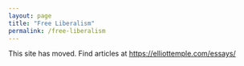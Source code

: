 ```yaml
---
layout: page
title: "Free Liberalism"
permalink: /free-liberalism
---
```


<p>This site has moved. Find articles at <a href="https://elliottemple.com/essays/">https://elliottemple.com/essays/</a></p>
